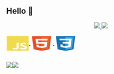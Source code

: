 ## Hello 👋

<div align="center">
  <a href="https://github.com/FelipeLarsen">
  <!-- Commits -->
  <img height="180em" src="https://github-readme-stats.vercel.app/api?username=FelipeLarsen&show_icons=true&theme=dracula&include_all_commits=true&count_private=true"/>

  <!-- Linguagens usadas -->
  <img height="180em" src="https://github-readme-stats.vercel.app/api/top-langs/?username=FelipeLarsen&layout=compact&langs_count=7&theme=dracula"/>
</div>


<!-- Tecnologias -->
<div style="display: inline_block"><br>
  <img align="center" alt="FelipeLarsen-Js" height="40" width="60" src="https://raw.githubusercontent.com/devicons/devicon/master/icons/javascript/javascript-plain.svg">

  <img align="center" alt="FelipeLarsen-HTML" height="40" width="60" src="https://raw.githubusercontent.com/devicons/devicon/master/icons/html5/html5-original.svg">

  <img align="center" alt="FelipeLarsen-CSS" height="40" width="60" src="https://raw.githubusercontent.com/devicons/devicon/master/icons/css3/css3-original.svg">
</div>

##

<!-- Contato e Redes Sociais -->
<div> 
  <a href="mailto:feliper.larsen@gmail.com"><img src="https://img.shields.io/badge/-Gmail-%23333?style=for-the-badge&logo=gmail&logoColor=white" target="_blank"></a><a href="https://www.linkedin.com/in/felipelarsen" target="_blank"><img src="https://img.shields.io/badge/-LinkedIn-%230077B5?style=for-the-badge&logo=linkedin&logoColor=white" target="_blank"></a> 
</div>
